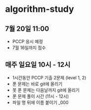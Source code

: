 # algorithm-study

## 7월 20일 11:00
- PCCP 응시 예정
- 7월 16일까지 접수

## 매주 일요일 10시 - 12시
- 1시간동안 PCCP 기출 2문제 (level 1, 2)
- 푼 문제는 바로 git에 올리기
- 못 푼 문제는 다음날까지 git에 올리기
- 푼 문제 풀이 시간 (11시 - 12시)
- 파일 명 뒤에 이름 붙이기 _000
